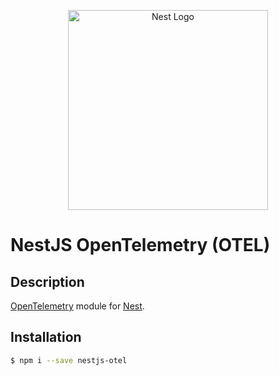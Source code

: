 <p align="center">
  <a href="http://nestjs.com/" target="blank"><img src="https://nestjs.com/img/logo_text.svg" width="320" alt="Nest Logo" /></a>
</p>

# NestJS OpenTelemetry (OTEL)

## Description

[OpenTelemetry](https://opentelemetry.io/) module for [Nest](https://github.com/nestjs/nest).

## Installation

```bash
$ npm i --save nestjs-otel
```
